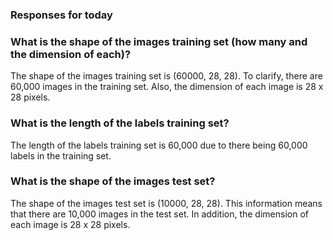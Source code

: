 ### Responses for today

### What is the shape of the images training set (how many and the dimension of each)?

The shape of the images training set is (60000, 28, 28).
To clarify, there are 60,000 images in the training set.
Also, the dimension of each image is 28 x 28 pixels. 

### What is the length of the labels training set?

The length of the labels training set is 60,000 due to there being 60,000 labels in the training set.

### What is the shape of the images test set?

The shape of the images test set is (10000, 28, 28). 
This information means that there are 10,000 images in the test set. 
In addition, the dimension of each image is 28 x 28 pixels. 